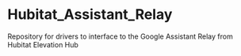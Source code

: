 # Hubitat_Assistant_Relay
Repository for drivers to interface to the Google Assistant Relay from Hubitat Elevation Hub

